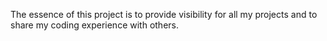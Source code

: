 The essence of this project is to provide visibility for all my projects and to share my coding experience with others.
